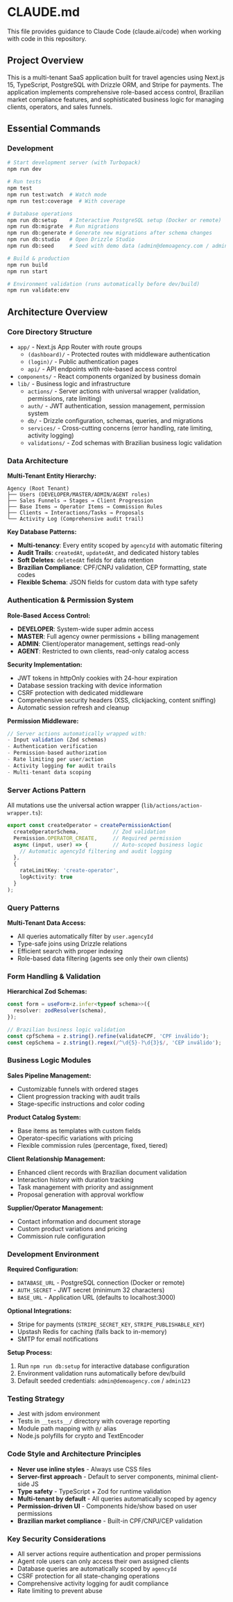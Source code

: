 # CLAUDE.md

This file provides guidance to Claude Code (claude.ai/code) when working with code in this repository.

## Project Overview

This is a multi-tenant SaaS application built for travel agencies using Next.js 15, TypeScript, PostgreSQL with Drizzle ORM, and Stripe for payments. The application implements comprehensive role-based access control, Brazilian market compliance features, and sophisticated business logic for managing clients, operators, and sales funnels.

## Essential Commands

### Development
```bash
# Start development server (with Turbopack)
npm run dev

# Run tests
npm test
npm run test:watch  # Watch mode
npm run test:coverage  # With coverage

# Database operations
npm run db:setup    # Interactive PostgreSQL setup (Docker or remote)
npm run db:migrate  # Run migrations
npm run db:generate # Generate new migrations after schema changes
npm run db:studio   # Open Drizzle Studio
npm run db:seed     # Seed with demo data (admin@demoagency.com / admin123)

# Build & production
npm run build
npm run start

# Environment validation (runs automatically before dev/build)
npm run validate:env
```

## Architecture Overview

### Core Directory Structure
- `app/` - Next.js App Router with route groups
  - `(dashboard)/` - Protected routes with middleware authentication
  - `(login)/` - Public authentication pages
  - `api/` - API endpoints with role-based access control
- `components/` - React components organized by business domain
- `lib/` - Business logic and infrastructure
  - `actions/` - Server actions with universal wrapper (validation, permissions, rate limiting)
  - `auth/` - JWT authentication, session management, permission system
  - `db/` - Drizzle configuration, schemas, queries, and migrations
  - `services/` - Cross-cutting concerns (error handling, rate limiting, activity logging)
  - `validations/` - Zod schemas with Brazilian business logic validation

### Data Architecture

**Multi-Tenant Entity Hierarchy:**
```
Agency (Root Tenant)
├── Users (DEVELOPER/MASTER/ADMIN/AGENT roles)
├── Sales Funnels → Stages → Client Progression
├── Base Items → Operator Items → Commission Rules
├── Clients → Interactions/Tasks → Proposals
└── Activity Log (Comprehensive audit trail)
```

**Key Database Patterns:**
- **Multi-tenancy**: Every entity scoped by `agencyId` with automatic filtering
- **Audit Trails**: `createdAt`, `updatedAt`, and dedicated history tables
- **Soft Deletes**: `deletedAt` fields for data retention
- **Brazilian Compliance**: CPF/CNPJ validation, CEP formatting, state codes
- **Flexible Schema**: JSON fields for custom data with type safety

### Authentication & Permission System

**Role-Based Access Control:**
- **DEVELOPER**: System-wide super admin access
- **MASTER**: Full agency owner permissions + billing management
- **ADMIN**: Client/operator management, settings read-only
- **AGENT**: Restricted to own clients, read-only catalog access

**Security Implementation:**
- JWT tokens in httpOnly cookies with 24-hour expiration
- Database session tracking with device information
- CSRF protection with dedicated middleware
- Comprehensive security headers (XSS, clickjacking, content sniffing)
- Automatic session refresh and cleanup

**Permission Middleware:**
```typescript
// Server actions automatically wrapped with:
- Input validation (Zod schemas)
- Authentication verification
- Permission-based authorization
- Rate limiting per user/action
- Activity logging for audit trails
- Multi-tenant data scoping
```

### Server Actions Pattern

All mutations use the universal action wrapper (`lib/actions/action-wrapper.ts`):

```typescript
export const createOperator = createPermissionAction(
  createOperatorSchema,           // Zod validation
  Permission.OPERATOR_CREATE,     // Required permission
  async (input, user) => {        // Auto-scoped business logic
    // Automatic agencyId filtering and audit logging
  },
  {
    rateLimitKey: 'create-operator',
    logActivity: true
  }
);
```

### Query Patterns

**Multi-Tenant Data Access:**
- All queries automatically filter by `user.agencyId`
- Type-safe joins using Drizzle relations
- Efficient search with proper indexing
- Role-based data filtering (agents see only their own clients)

### Form Handling & Validation

**Hierarchical Zod Schemas:**
```typescript
const form = useForm<z.infer<typeof schema>>({
  resolver: zodResolver(schema),
});

// Brazilian business logic validation
const cpfSchema = z.string().refine(validateCPF, 'CPF inválido');
const cepSchema = z.string().regex(/^\d{5}-?\d{3}$/, 'CEP inválido');
```

### Business Logic Modules

**Sales Pipeline Management:**
- Customizable funnels with ordered stages
- Client progression tracking with audit trails
- Stage-specific instructions and color coding

**Product Catalog System:**
- Base items as templates with custom fields
- Operator-specific variations with pricing
- Flexible commission rules (percentage, fixed, tiered)

**Client Relationship Management:**
- Enhanced client records with Brazilian document validation
- Interaction history with duration tracking
- Task management with priority and assignment
- Proposal generation with approval workflow

**Supplier/Operator Management:**
- Contact information and document storage
- Custom product variations and pricing
- Commission rule configuration

### Development Environment

**Required Configuration:**
- `DATABASE_URL` - PostgreSQL connection (Docker or remote)
- `AUTH_SECRET` - JWT secret (minimum 32 characters)
- `BASE_URL` - Application URL (defaults to localhost:3000)

**Optional Integrations:**
- Stripe for payments (`STRIPE_SECRET_KEY`, `STRIPE_PUBLISHABLE_KEY`)
- Upstash Redis for caching (falls back to in-memory)
- SMTP for email notifications

**Setup Process:**
1. Run `npm run db:setup` for interactive database configuration
2. Environment validation runs automatically before dev/build
3. Default seeded credentials: `admin@demoagency.com` / `admin123`

### Testing Strategy

- Jest with jsdom environment
- Tests in `__tests__/` directory with coverage reporting
- Module path mapping with `@/` alias
- Node.js polyfills for crypto and TextEncoder

### Code Style and Architecture Principles

- **Never use inline styles** - Always use CSS files
- **Server-first approach** - Default to server components, minimal client-side JS
- **Type safety** - TypeScript + Zod for runtime validation
- **Multi-tenant by default** - All queries automatically scoped by agency
- **Permission-driven UI** - Components hide/show based on user permissions
- **Brazilian market compliance** - Built-in CPF/CNPJ/CEP validation

### Key Security Considerations

- All server actions require authentication and proper permissions
- Agent role users can only access their own assigned clients
- Database queries are automatically scoped by `agencyId`
- CSRF protection for all state-changing operations
- Comprehensive activity logging for audit compliance
- Rate limiting to prevent abuse